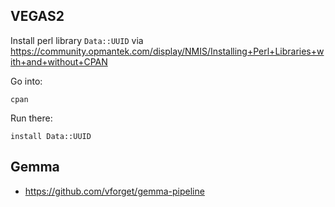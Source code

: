 
## VEGAS2

Install perl library `Data::UUID` via https://community.opmantek.com/display/NMIS/Installing+Perl+Libraries+with+and+without+CPAN

Go into:

```
cpan
```

Run there:

```
install Data::UUID
```

## Gemma

* https://github.com/vforget/gemma-pipeline
